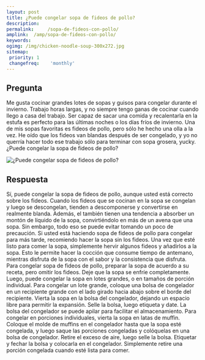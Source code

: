 ```yaml
---
layout: post
title: ¿Puede congelar sopa de fideos de pollo?  
description: 
permalink:     /sopa-de-fideos-con-pollo/
amplink:  /amp/sopa-de-fideos-con-pollo/
keywords: 
ogimg: /img/chicken-noodle-soup-300x272.jpg
sitemap:
 priority: 1
 changefreq:    'monthly'
---
```




## Pregunta

Me gusta cocinar grandes lotes de sopas y guisos para congelar durante el invierno. Trabajo horas largas, y no siempre tengo ganas de cocinar cuando llego a casa del trabajo. Ser capaz de sacar una comida y recalentarla en la estufa es perfecto para las últimas noches o los días fríos de invierno. Una de mis sopas favoritas es fideos de pollo, pero sólo he hecho una olla a la vez. He oído que los fideos van blandas después de ser congelado, y yo no querría hacer todo ese trabajo sólo para terminar con sopa grosera, yucky. ¿Puede congelar la sopa de fideos de pollo?


![¿Puede congelar sopa de fideos de pollo?](https://sepuedecongelar.com/img/chicken-noodle-soup-300x272.jpg "¿Puede congelar sopa de fideos de pollo?" )


## Respuesta

Sí, puede congelar la sopa de fideos de pollo, aunque usted está correcto sobre los fideos. Cuando los fideos que se cocinan en la sopa se congelan y luego se descongelan, tienden a descomponerse y convertirse en realmente blanda. Además, el también tienen una tendencia a absorber un montón de líquido de la sopa, convirtiéndolo en más de un avena que una sopa. Sin embargo, todo eso se puede evitar tomando un poco de precaución.
Si usted está haciendo sopa de fideos de pollo para congelar para más tarde, recomiendo hacer la sopa sin los fideos. Una vez que esté listo para comer la sopa, simplemente hervir algunos fideos y añadirlos a la sopa. Esto le permite hacer la cocción que consume tiempo de antemano, mientras disfruta de la sopa con el sabor y la consistencia que disfruta.
Para congelar sopa de fideos de pollo, preparar la sopa de acuerdo a su receta, pero omitir los fideos. Deje que la sopa se enfríe completamente. Luego, puede congelar la sopa en lotes grandes, o en tamaños de porción individual. Para congelar un lote grande, coloque una bolsa de congelador en un recipiente grande con el lado girado hacia abajo sobre el borde del recipiente. Vierta la sopa en la bolsa del congelador, dejando un espacio libre para permitir la expansión. Selle la bolsa, luego etiqueta y date. La bolsa del congelador se puede apilar para facilitar el almacenamiento.
Para congelar en porciones individuales, vierta la sopa en latas de muffin. Coloque el molde de muffins en el congelador hasta que la sopa esté congelada, y luego saque las porciones congeladas y colóquelas en una bolsa de congelador. Retire el exceso de aire, luego selle la bolsa. Etiquetar y fechar la bolsa y colocarla en el congelador. Simplemente retire una porción congelada cuando esté lista para comer.
